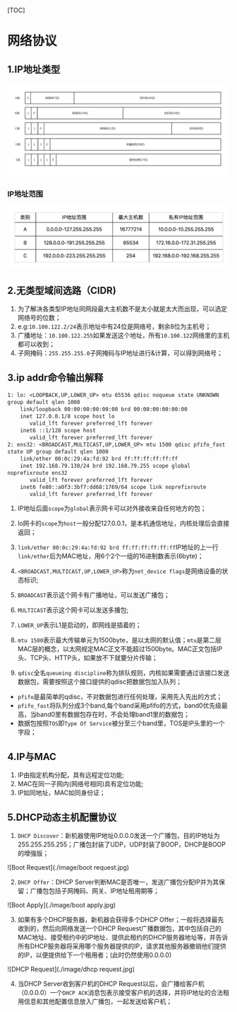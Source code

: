 [TOC]

# 网络协议

## 1.IP地址类型

![class of ip](./image/class_of_ip.jpg)

### IP地址范围

![scope of ip](.\image\scope_of_ip.jpg)

## 2.无类型域间选路（CIDR)

1. 为了解决各类型IP地址同网段最大主机数不是太小就是太大而出现，可以选定网络号的位数；
2. e.g:`10.100.122.2/24`表示地址中有24位是网络号，剩余8位为主机号；
3. 广播地址：`10.100.122.255`如果发送这个地址，所有`10.100.122`网络里的主机都可以收到；
4. 子网掩码：`255.255.255.0`子网掩码与IP地址进行&计算，可以得到网络号；

## 3.ip addr命令输出解释

```shell
1: lo: <LOOPBACK,UP,LOWER_UP> mtu 65536 qdisc noqueue state UNKNOWN group default qlen 1000
    link/loopback 00:00:00:00:00:00 brd 00:00:00:00:00:00
    inet 127.0.0.1/8 scope host lo
       valid_lft forever preferred_lft forever
    inet6 ::1/128 scope host 
       valid_lft forever preferred_lft forever
2: ens32: <BROADCAST,MULTICAST,UP,LOWER_UP> mtu 1500 qdisc pfifo_fast state UP group default qlen 1000
    link/ether 00:0c:29:4a:fd:92 brd ff:ff:ff:ff:ff:ff
    inet 192.168.79.130/24 brd 192.168.79.255 scope global noprefixroute ens32
       valid_lft forever preferred_lft forever
    inet6 fe80::a0f3:3bf7:dd68:1769/64 scope link noprefixroute 
       valid_lft forever preferred_lft forever
```

1. IP地址后面`scope`为`global`表示网卡可以对外接收来自任何地方的包；
2. lo网卡的`scope`为`host`一般分配127.0.0.1，是本机通信地址，内核处理后会直接返回；
3. `link/ether 00:0c:29:4a:fd:92 brd ff:ff:ff:ff:ff:ff`IP地址的上一行`link/ether`后为MAC地址，用6个2个一组的16进制数表示(6byte)；
4. `<BROADCAST,MULTICAST,UP,LOWER_UP>`称为`net_device flags`是网络设备的状态标识;

5. `BROADCAST`表示这个网卡有广播地址，可以发送广播包；

6. `MULTICAST`表示这个网卡可以发送多播包;

7. `LOWER_UP`表示L1是启动的，即网线是插着的；

8. `mtu 1500`表示最大传输单元为1500byte，是以太网的默认值；`mtu`是第二层MAC层的概念，以太网规定MAC正文不能超过1500byte。MAC正文包括IP头、TCP头、HTTP头，如果放不下就要分片传输；
9. `qdisc`全名`queueing discipline`称为排队规则，内核如果需要通过该接口发送数据包，需要按照这个接口提供的qdisc把数据包加入队列；

* `pfifo`是最简单的qdisc，不对数据包进行任何处理，采用先入先出的方式；
* `pfifo_fast`将队列分成3个band,每个band采用pfifo的方式，band0优先级最高，当band0里有数据包存在时，不会处理band1里的数据包；
* 数据包按照`TOS`即`Type Of Service`被分至三个band里，TOS是IP头里的一个字段；

## 4.IP与MAC

1. IP由指定机构分配，具有远程定位功能;
2. MAC在同一子网内(网络号相同)具有定位功能;
3. IP如同地址，MAC如同身份证；

## 5.DHCP动态主机配置协议

1. `DHCP Discover`：新机器使用IP地址0.0.0.0发送一个广播包，目的IP地址为255.255.255.255；广播包封装了UDP，UDP封装了BOOP，DHCP是BOOP的增强版；

![Boot Request](./image/boot request.jpg)

2. `DHCP Offer`：DHCP Server判断MAC是否唯一，发送广播包分配IP并为其保留；广播包包括子网掩码、网关、IP地址租用期等；

![Boot Apply](./image/boot apply.jpg)

3. 如果有多个DHCP服务器，新机器会获得多个DHCP Offer；一般将选择最先收到的，然后向网络发送一个DHCP Request广播数据包，其中包括自己的MAC地址、接受租约中的IP地址、提供此租约的DHCP服务器地址等，并告诉所有DHCP服务器将采用哪个服务器提供的IP，请求其他服务器撤销他们提供的IP，以便提供给下一个租用者；(此时仍然使用0.0.0.0)

![DHCP Request](./image/dhcp request.jpg)

4. 当DHCP Server收到客户机的DHCP Request以后，会广播给客户机（0.0.0.0）一个`DHCP ACK`消息包表示接受客户机的选择，并将IP地址的合法租用信息和其他配置信息放入广播包，一起发送给客户机；